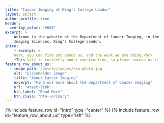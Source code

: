 ```yaml
---
title: "Cancer Imaging at King's College London"
layout: splash
author_profile: true
header:
  overlay_color: "#000"
excerpt: >
    Welcome to the website of the Department of Cancer Imaging, in the School of Biomedical Engineering and
    Imaging Sciences, King's College London.
intro:
    - excerpt: >
    Here, you can find out about us, and the work we are doing.<br>
    *This site is currently under construction, so please excuse us if it's a bit untidy.*
feature_row_about_us:
  - image_path: /assets/images/bio-photo.jpg
    alt: "placeholder image"
    title: "About Cancer Imaging"
    excerpt: "Find out more about the Department of Cancer Imaging"
    url: "#test-link"
    btn_label: "Read More"
    btn_class: "btn--primary"
---
```


{% include feature_row id="intro" type="center" %}
{% include feature_row id="feature_row_about_us" type="left" %}